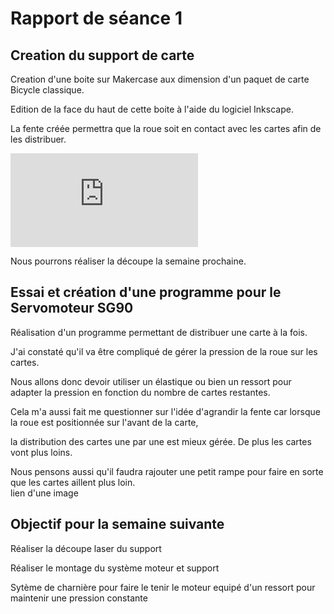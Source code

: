 # Rapport de séance 1
## Creation du support de carte 
Creation d'une boite sur Makercase aux dimension d'un paquet de carte Bicycle classique.


Edition de la face du haut de cette boite à l'aide du logiciel Inkscape.


La fente créée permettra que la roue soit en contact avec les cartes 
afin de les distribuer. 

![Plan de découpe](https://github.com/MatveiBG/Le-Dealos/edit/main/Rapports%20s%C3%A9ances/Di%20Bona%20Th%C3%A9ophile/rapport1.md)

Nous pourrons réaliser la découpe la semaine prochaine.

## Essai et création d'une programme pour le Servomoteur SG90
Réalisation d'un programme permettant de distribuer une carte à la fois.


J'ai constaté qu'il va être compliqué de gérer la pression de la roue sur les cartes.


Nous allons donc devoir utiliser un élastique ou bien un ressort pour adapter la pression en fonction du nombre de cartes restantes.


Cela m'a aussi fait me questionner sur l'idée d'agrandir la fente car lorsque la roue est positionnée sur l'avant de la carte,

la distribution des cartes une par une 
est mieux gérée. De plus les cartes vont plus loins.


Nous pensons aussi qu'il faudra rajouter une petit rampe pour faire en sorte que les cartes aillent plus loin.  
lien d'une image

## Objectif pour la semaine suivante 
Réaliser la découpe laser du support 


Réaliser le montage du système moteur et support 


  Sytème de charnière pour faire le tenir le moteur equipé d'un ressort pour maintenir une pression constante
